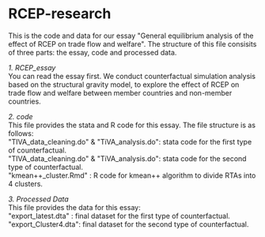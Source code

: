 # RCEP-research
This is the code and data for our essay "General equilibrium analysis of the effect of RCEP on trade flow and welfare". The structure of this file consisits of three parts: the essay, code and processed data. 

*1. RCEP_essay*  
You can read the essay first. We conduct counterfactual simulation analysis based on the structural gravity model, to explore the effect of RCEP on trade flow and welfare between member countries and non-member countries.

*2. code*   
This file provides the stata and R code for this essay. The file structure is as follows:  
  "TIVA_data_cleaning.do" & "TiVA_analysis.do": stata code for the first type of counterfactual.  
  "TIVA_data_cleaning.do" & "TiVA_analysis.do": stata code for the second type of counterfactual.  
  "kmean++_cluster.Rmd" : R code for kmean++ algorithm to divide RTAs into 4 clusters.  

*3. Processed Data*   
This file provides the data for this essay:  
  "export_latest.dta" : final dataset for the first type of counterfactual.  
  "export_Cluster4.dta": final dataset for the second type of counterfactual.  
